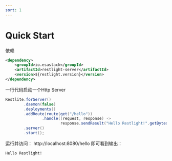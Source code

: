 ```yaml
---
sort: 1
---
```


# Quick Start

依赖

```xml
<dependency>
	<groupId>io.esastack</groupId>
	<artifactId>restlight-server</artifactId>
	<version>${restlight.version}</version>
</dependency>
```

一行代码启动一个Http Server

```java
Restlite.forServer()
        .daemon(false)
        .deployments()
        .addRoute(route(get("/hello"))
                .handle((request, response) ->
                        response.sendResult("Hello Restlight!".getBytes(StandardCharsets.UTF_8))))
        .server()
        .start();
```

运行并访问： http://localhost:8080/hello  即可看到输出： 

```
Hello Restlight!
```
